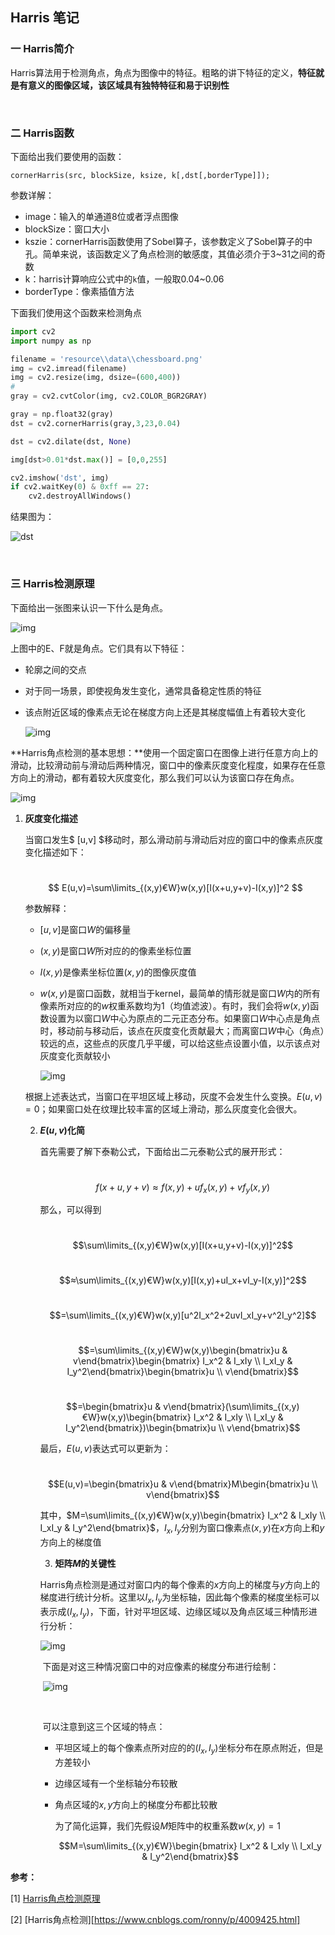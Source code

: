 ## Harris 笔记

### 一 Harris简介

​		Harris算法用于检测角点，角点为图像中的特征。粗略的讲下特征的定义，**特征就是有意义的图像区域，该区域具有独特特征和易于识别性**

​		

### 二 Harris函数

下面给出我们要使用的函数：

```
cornerHarris(src, blockSize, ksize, k[,dst[,borderType]]);
```

参数详解：

- image：输入的单通道8位或者浮点图像
- blockSize：窗口大小
- kszie：cornerHarris函数使用了Sobel算子，该参数定义了Sobel算子的中孔。简单来说，该函数定义了角点检测的敏感度，其值必须介于3~31之间的奇数
- k：harris计算响应公式中的`k`值，一般取0.04~0.06
- borderType：像素插值方法

下面我们使用这个函数来检测角点

```python
import cv2 
import numpy as np

filename = 'resource\\data\\chessboard.png'
img = cv2.imread(filename)
img = cv2.resize(img, dsize=(600,400))
# 
gray = cv2.cvtColor(img, cv2.COLOR_BGR2GRAY)

gray = np.float32(gray)
dst = cv2.cornerHarris(gray,3,23,0.04)

dst = cv2.dilate(dst, None)

img[dst>0.01*dst.max()] = [0,0,255]

cv2.imshow('dst', img)
if cv2.waitKey(0) & 0xff == 27:
    cv2.destroyAllWindows()
```

结果图为：

![dst](C:\Users\xjw\Desktop\dst.png)

​    

### 三 Harris检测原理

下面给出一张图来认识一下什么是角点。

![img](https://images2018.cnblogs.com/blog/1328274/201808/1328274-20180820211915487-1077934383.png)

上图中的E、F就是角点。它们具有以下特征：

- 轮廓之间的交点

- 对于同一场景，即使视角发生变化，通常具备稳定性质的特征

- 该点附近区域的像素点无论在梯度方向上还是其梯度幅值上有着较大变化
  			

  ![img](https://images2018.cnblogs.com/blog/1328274/201808/1328274-20180820212053678-579008700.png)



**Harris角点检测的基本思想：**使用一个固定窗口在图像上进行任意方向上的滑动，比较滑动前与滑动后两种情况，窗口中的像素灰度变化程度，如果存在任意方向上的滑动，都有着较大灰度变化，那么我们可以认为该窗口存在角点。

![img](https://images2018.cnblogs.com/blog/1328274/201808/1328274-20180821200118673-747876394.png)



1. **灰度变化描述**

   当窗口发生$ [u,v] $移动时，那么滑动前与滑动后对应的窗口中的像素点灰度变化描述如下：

   ​						$$ E(u,v)=\sum\limits_{(x,y)€W}w(x,y)[I(x+u,y+v)-I(x,y)]^2 $$

   参数解释：

   - $[u,v]$是窗口$W$的偏移量

   - $(x,y)$是窗口$W$所对应的的像素坐标位置

   - $I(x,y)$是像素坐标位置$(x,y)$的图像灰度值

   - $w(x,y)$是窗口函数，就相当于kernel，最简单的情形就是窗口$W$内的所有像素所对应的的$w$权重系数均为1（均值滤波）。有时，我们会将$w(x,y)$函数设置为以窗口$W$中心为原点的二元正态分布。如果窗口$W$中心点是角点时，移动前与移动后，该点在灰度变化贡献最大；而离窗口$W$中心（角点）较远的点，这些点的灰度几乎平缓，可以给这些点设置小值，以示该点对灰度变化贡献较小

     ![img](https://images2018.cnblogs.com/blog/1328274/201808/1328274-20180821181229682-539508279.png)

   根据上述表达式，当窗口在平坦区域上移动，灰度不会发生什么变换。$E(u,v)=0$；如果窗口处在纹理比较丰富的区域上滑动，那么灰度变化会很大。

   

   2. **$E(u,v)$化简**

      首先需要了解下泰勒公式，下面给出二元泰勒公式的展开形式：

      ​							$$f(x+u,y+v)≈f(x,y)+uf_x(x,y)+vf_y(x,y)$$

      那么，可以得到

      ​							$$\sum\limits_{(x,y)€W}w(x,y)[I(x+u,y+v)-I(x,y)]^2$$

      ​							$$≈\sum\limits_{(x,y)€W}w(x,y)[I(x,y)+uI_x+vI_y-I(x,y)]^2$$

      ​							$$=\sum\limits_{(x,y)€W}w(x,y)[u^2I_x^2+2uvI_xI_y+v^2I_y^2]$$

      ​							$$=\sum\limits_{(x,y)€W}w(x,y)\begin{bmatrix}u & v\end{bmatrix}\begin{bmatrix} I_x^2 & I_xIy \\  I_xI_y & I_y^2\end{bmatrix}\begin{bmatrix}u \\ v\end{bmatrix}$$

      ​							$$=\begin{bmatrix}u & v\end{bmatrix}(\sum\limits_{(x,y)€W}w(x,y)\begin{bmatrix} I_x^2 & I_xIy \\  I_xI_y & I_y^2\end{bmatrix})\begin{bmatrix}u \\ v\end{bmatrix}$$

      最后，$E(u,v)$表达式可以更新为：

      ​							$$E(u,v)=\begin{bmatrix}u & v\end{bmatrix}M\begin{bmatrix}u \\ v\end{bmatrix}$$

      其中，$M=\sum\limits_{(x,y)€W}w(x,y)\begin{bmatrix} I_x^2 & I_xIy \\  I_xI_y & I_y^2\end{bmatrix}$，$I_x,I_y$分别为窗口像素点$(x,y)$在$x$方向上和$y$方向上的梯度值

      

      3. **矩阵$M$的关键性**

      Harris角点检测是通过对窗口内的每个像素的$x$方向上的梯度与$y$方向上的梯度进行统计分析。这里以$I_x,I_y$为坐标轴，因此每个像素的梯度坐标可以表示成$(I_x,I_y)$，下面，针对平坦区域、边缘区域以及角点区域三种情形进行分析：

      ![img](https://images2018.cnblogs.com/blog/1328274/201808/1328274-20180821184446489-1586548234.png)

      ​	下面是对这三种情况窗口中的对应像素的梯度分布进行绘制：

      ​										![img](https://images2018.cnblogs.com/blog/1328274/201808/1328274-20180821184738432-562053567.png)

      ​		

      ​	可以注意到这三个区域的特点：

       - 平坦区域上的每个像素点所对应的的$(I_x, I_y)$坐标分布在原点附近，但是方差较小

       - 边缘区域有一个坐标轴分布较散

       - 角点区域的$x,y$方向上的梯度分布都比较散

         为了简化运算，我们先假设$M$矩阵中的权重系数$w(x,y)=1$

         $$M=\sum\limits_{(x,y)€W}\begin{bmatrix} I_x^2 & I_xIy \\  I_xI_y & I_y^2\end{bmatrix}$$
          
         



**参考：**

[1] [Harris角点检测原理](https://www.cnblogs.com/zyly/p/9508131.html#_labelTop)

[2] [Harris角点检测][https://www.cnblogs.com/ronny/p/4009425.html]





